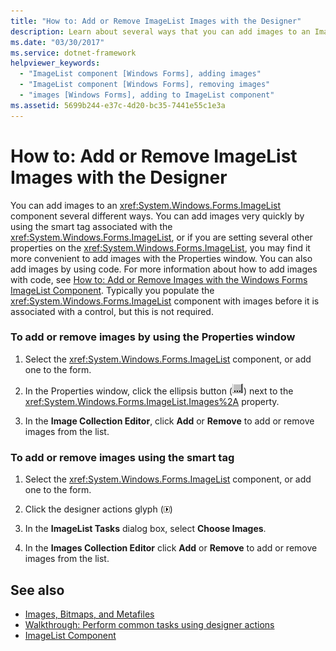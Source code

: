 ```yaml
---
title: "How to: Add or Remove ImageList Images with the Designer"
description: Learn about several ways that you can add images to an ImageList component, including by using the Properties window and using the smart tag.
ms.date: "03/30/2017"
ms.service: dotnet-framework
helpviewer_keywords:
  - "ImageList component [Windows Forms], adding images"
  - "ImageList component [Windows Forms], removing images"
  - "images [Windows Forms], adding to ImageList component"
ms.assetid: 5699b244-e37c-4d20-bc35-7441e55c1e3a
---
```

# How to: Add or Remove ImageList Images with the Designer

You can add images to an <xref:System.Windows.Forms.ImageList> component several different ways. You can add images very quickly by using the smart tag associated with the <xref:System.Windows.Forms.ImageList>, or if you are setting several other properties on the <xref:System.Windows.Forms.ImageList>, you may find it more convenient to add images with the Properties window. You can also add images by using code. For more information about how to add images with code, see [How to: Add or Remove Images with the Windows Forms ImageList Component](how-to-add-or-remove-images-with-the-windows-forms-imagelist-component.md). Typically you populate the <xref:System.Windows.Forms.ImageList> component with images before it is associated with a control, but this is not required.

### To add or remove images by using the Properties window

1. Select the <xref:System.Windows.Forms.ImageList> component, or add one to the form.

2. In the Properties window, click the ellipsis button (![The Ellipsis button (...) in the Properties window of Visual Studio.](./media/visual-studio-ellipsis-button.png)) next to the <xref:System.Windows.Forms.ImageList.Images%2A> property.

3. In the **Image Collection Editor**, click **Add** or **Remove** to add or remove images from the list.

### To add or remove images using the smart tag

1. Select the <xref:System.Windows.Forms.ImageList> component, or add one to the form.

2. Click the designer actions glyph (![Small black arrow](./media/designer-actions-glyph.gif))

3. In the **ImageList Tasks** dialog box, select **Choose Images**.

4. In the **Images Collection Editor** click **Add** or **Remove** to add or remove images from the list.

## See also

- [Images, Bitmaps, and Metafiles](../advanced/images-bitmaps-and-metafiles.md)
- [Walkthrough: Perform common tasks using designer actions](perform-common-tasks-design-actions.md)
- [ImageList Component](imagelist-component-windows-forms.md)
